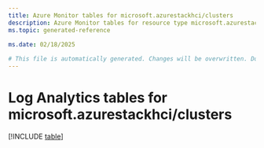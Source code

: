 ```yaml
---
title: Azure Monitor tables for microsoft.azurestackhci/clusters
description: Azure Monitor tables for resource type microsoft.azurestackhci/clusters
ms.topic: generated-reference
   
ms.date: 02/18/2025

# This file is automatically generated. Changes will be overwritten. Do not change this file directly.
---
```


# Log Analytics tables for microsoft.azurestackhci/clusters  

[!INCLUDE [table](~/reusable-content/ce-skilling/azure/includes/azure-monitor/reference/tables/microsoft-azurestackhci_clusters-include.md)]

